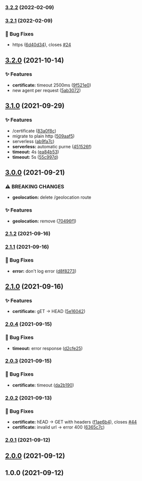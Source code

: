 ### [3.2.2](https://github.com/Internet-Society-Belgium/isTrust-API/compare/3.2.1...3.2.2) (2022-02-09)

### [3.2.1](https://github.com/Internet-Society-Belgium/isTrust-API/compare/3.2.0...3.2.1) (2022-02-09)


### 🐛 Bug Fixes

* https ([6d40d34](https://github.com/Internet-Society-Belgium/isTrust-API/commit/6d40d343d7dc0339ef4911312f92ecc1507f87dd)), closes [#24](https://github.com/Internet-Society-Belgium/isTrust-API/issues/24)

## [3.2.0](https://github.com/Internet-Society-Belgium/isTrust-API/compare/3.1.0...3.2.0) (2021-10-14)


### ✨ Features

* **certificate:** timeout 2500ms ([9f521e0](https://github.com/Internet-Society-Belgium/isTrust-API/commit/9f521e070db7086a95944e75a15eab159cecb107))
* new agent per request ([5ab3072](https://github.com/Internet-Society-Belgium/isTrust-API/commit/5ab3072f71994a9eacb1027c8cce02466b03c71a))

## [3.1.0](https://github.com/Internet-Society-Belgium/isTrust-API/compare/3.0.0...3.1.0) (2021-09-29)


### ✨ Features

* /certificate ([83a0f8c](https://github.com/Internet-Society-Belgium/isTrust-API/commit/83a0f8cbf8ced304f92480b6736edefaad5abaf6))
* migrate to plain http ([509aaf5](https://github.com/Internet-Society-Belgium/isTrust-API/commit/509aaf518525fd522ea264321fd8dab11f13f9f8))
* serverless ([ab9fa7c](https://github.com/Internet-Society-Belgium/isTrust-API/commit/ab9fa7c2228ecd13f308e1d2e11e922920f7699d))
* **serverless:** automatic purne ([451526f](https://github.com/Internet-Society-Belgium/isTrust-API/commit/451526f734d7dc7bfc4ecf02664916051d018823))
* **timeout:** 4s ([ea84b53](https://github.com/Internet-Society-Belgium/isTrust-API/commit/ea84b538c130e7c3fd8a9d4238120f7c2c072c3b))
* **timeout:** 5s ([55c997d](https://github.com/Internet-Society-Belgium/isTrust-API/commit/55c997dfce70d525c5053d2f21b0b45fb9c20828))

## [3.0.0](https://github.com/Internet-Society-Belgium/isTrust-API/compare/2.1.2...3.0.0) (2021-09-21)


### ⚠ BREAKING CHANGES

* **geolocation:** delete /geolocation route

### ✨ Features

* **geolocation:** remove ([70496f1](https://github.com/Internet-Society-Belgium/isTrust-API/commit/70496f1848f61b194bb166bacbd7d883c6bfe203))

### [2.1.2](https://github.com/Internet-Society-Belgium/isTrust-API/compare/2.1.1...2.1.2) (2021-09-16)

### [2.1.1](https://github.com/Internet-Society-Belgium/isTrust-API/compare/2.1.0...2.1.1) (2021-09-16)


### 🐛 Bug Fixes

* **error:** don't log error ([d8f8273](https://github.com/Internet-Society-Belgium/isTrust-API/commit/d8f82733460a1726025ae39a4cea423d3206d85c))

## [2.1.0](https://github.com/Internet-Society-Belgium/isTrust-API/compare/2.0.4...2.1.0) (2021-09-16)


### ✨ Features

* **certificate:** gET -> HEAD ([5e16042](https://github.com/Internet-Society-Belgium/isTrust-API/commit/5e1604218b06840634417698872a3850cefc9c8b))

### [2.0.4](https://github.com/Internet-Society-Belgium/isTrust-API/compare/2.0.3...2.0.4) (2021-09-15)


### 🐛 Bug Fixes

* **timeout:** error response ([d2cfe25](https://github.com/Internet-Society-Belgium/isTrust-API/commit/d2cfe2544abc52fc6e42c3a560f6ee6d17773ce7))

### [2.0.3](https://github.com/Internet-Society-Belgium/isTrust-API/compare/2.0.2...2.0.3) (2021-09-15)


### 🐛 Bug Fixes

* **certificate:** timeout ([da2b190](https://github.com/Internet-Society-Belgium/isTrust-API/commit/da2b190007ee7dc4794711a3011c2b7a99a5b467))

### [2.0.2](https://github.com/Internet-Society-Belgium/isTrust-API/compare/2.0.1...2.0.2) (2021-09-13)


### 🐛 Bug Fixes

* **certificate:** hEAD -> GET with headers ([f1ae6b4](https://github.com/Internet-Society-Belgium/isTrust-API/commit/f1ae6b46c560f372fdc3d175a960f8e2dd368302)), closes [#44](https://github.com/Internet-Society-Belgium/isTrust-API/issues/44)
* **certificate:** invalid url -> error 400 ([6365c7c](https://github.com/Internet-Society-Belgium/isTrust-API/commit/6365c7c51242660f60bc82d895433be930eb30da))

### [2.0.1](https://github.com/Internet-Society-Belgium/isTrust-API/compare/2.0.0...2.0.1) (2021-09-12)

## [2.0.0](https://github.com/Internet-Society-Belgium/isTrust-API/compare/1.0.0...2.0.0) (2021-09-12)

## 1.0.0 (2021-09-12)

